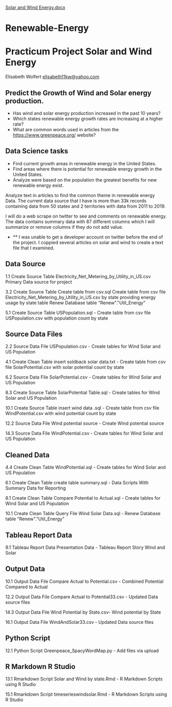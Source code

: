 [Solar and Wind Energy.docx](https://github.com/elisabeth11kw/Renewable-Energy/files/6102252/Solar.and.Wind.Energy.docx)
# Renewable-Energy
# Practicum Project Solar and Wind Energy

Elisabeth Wolfert elisabeth11kw@yahoo.com

## Predict the Growth of Wind and Solar energy production.

*	Has wind and solar energy production increased in the past 10 years? 
* Which states renewable energy growth rates are increasing at a higher rate?
*	What are common words used in articles from the https://www.greenpeace.org/ website?

## Data Science tasks

*	Find current growth areas in renewable energy in the United States.
*	Find areas where there is potential for renewable energy growth in the United States.
* Analyze were based on the population the greatest benefits for new renewable energy exist.

Analyze text in articles to find the common theme in renewable energy Data.
The current data source that I have is more than 33k records containing data from 50 states and 2 territories with data from 2011 to 2019.  

I will do a web scrape on twitter to see and comments on renewable energy.  The data contains summary data with 87 different columns which I will summarize or remove columns if they do not add value.

* ** I was unable to get a developer account on twitter before the end of the project.  I coppied several articles on solar and wind to create a text file that I examined.

## Data Source

1.1	Create Source Table 	Electricity_Net_Metering_by_Utility_in_US.csv	Primary Data source for project

3.2	Create Source Table 	Create table from csv.sql	Create table from csv file Electricity_Net_Metering_by_Utility_in_US.csv by state providing energy usage by state table Renew Database table "Renew"."Util_Energy" 

5.1	Create Source Table 	USPopulation.sql	- Create table from csv file USPopulation.csv with population count by state

## Source Data Files

2.2	Source Data File	USPopulation.csv	- Create tables for Wind Solar and US Population

4.1	Create Clean Table	insert soldback solar data.txt	- Create table from csv file SolarPotential.csv with solar potential count by state

6.2	Source Data File	SolarPotential.csv	- Create tables for Wind Solar and US Population

8.3	Create Source Table 	SolarPotential Table.sql	- Create tables for Wind Solar and US Population

10.1	Create Source Table 	insert wind data .sql	- Create table from csv file WindPotential.csv with wind potential count by state

12.2	Source Data File	Wind potential source	- Create Wind potential source

14.3	Source Data File	WindPotential.csv	- Create tables for Wind Solar and US Population

## Cleaned Data

4.4	Create Clean Table	WindPotential.sql	- Create tables for Wind Solar and US Population

6.1	Create Clean Table	create table summary.sql	- Data Scripts With Summary Data for Reporting

8.1	Create Clean Table	Compare Potential to Actual.sql	- Create tables for Wind Solar and US Population

10.1	Create Clean Table	Query File Wind Solar Data.sql	- Renew Database table "Renew"."Util_Energy"


## Tableau Report Data

9.1	Tableau Report Data	Presentation Data  -	Tableau Report Story Wind and Solar

## Output Data

10.1	Output Data File	Compare Actual to Potential.csv	- Combined Potential Compared to Actual

12.2	Output Data File	Compare Actual to Potential33.csv	- Updated Data source files

14.3	Output Data File	Wind Potential by State.csv- Wind potential by State

16.1	Output Data File	WindAndSolar33.csv	- Updated Data source files

## Python Script

12.1	Python Script	Greenpeace_SpacyWordMap.py	- Add files via upload

## R Markdown R Studio
13.1	Rmarkdown Script	Solar and Wind by state.Rmd	- R Markdown Scripts using R Studio

15.1	Rmarkdown Script	timeserieswindsolar.Rmd	- R Markdown Scripts using R Studio


